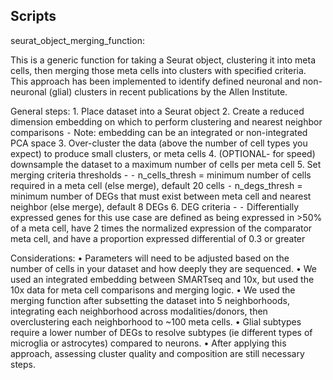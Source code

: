 ## Scripts

seurat_object_merging_function:

This is a generic function for taking a Seurat object, clustering it into meta cells, then merging those meta cells into clusters with specified criteria. This approach has been implemented to identify defined neuronal and non-neuronal (glial) clusters in recent publications by the Allen Institute.

General steps:
	1.	Place dataset into a Seurat object
	2.	Create a reduced dimension embedding on which to perform clustering and nearest neighbor comparisons 
	⁃	Note: embedding can be an integrated or non-integrated PCA space 
	3.	Over-cluster the data (above the number of cell types you expect) to produce small clusters, or meta cells
	4.	(OPTIONAL- for speed) downsample the dataset to a maximum number of cells per meta cell
	5.	Set merging criteria thresholds - 
	⁃	n_cells_thresh = minimum number of cells required in a meta cell (else merge), default 20 cells
	⁃	n_degs_thresh = minimum number of DEGs that must exist between meta cell and nearest neighbor (else merge), default 8 DEGs
	6.	DEG criteria - 
	⁃	Differentially expressed genes for this use case are defined as being expressed in >50% of a meta cell, have 2 times the normalized expression of the comparator meta cell, and have a proportion expressed differential of 0.3 or greater

Considerations:
	•	Parameters will need to be adjusted based on the number of cells in your dataset and how deeply they are sequenced.
	•	We used an integrated embedding between SMARTseq and 10x, but used the 10x data for meta cell comparisons and merging logic.
	•	We used the merging function after subsetting the dataset into 5 neighborhoods, integrating each neighborhood across modalities/donors, then overclustering each neighborhood to ~100 meta cells.
	•	Glial subtypes require a lower number of DEGs to resolve subtypes (ie different types of microglia or astrocytes) compared to neurons. 
	•	After applying this approach, assessing cluster quality and composition are still necessary steps.